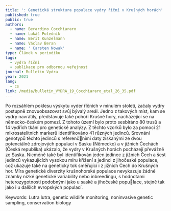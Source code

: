 ```yaml
---
title: ': Genetická struktura populace vydry říční v Krušných horách'
published: true
public: true
authors:
  - name: Berardino Cocchiararo
  - name: Lukáš Poledník
  - name: Berit Kunzelmann
  - name: Václav Beran
  - name: ' Carsten Nowak'
type: Článek v periodiku
tags:
  - vydra říční
  - publikace pro odbornou veřejnost
journal: Bulletin Vydra
year: 2021
lang:
  - cs
link: /media/bulletin_VYDRA_19_Cocchiararo_etal_26_35.pdf
---
```

Po rozsáhlém poklesu výskytu vyder říčních v minulém století, začaly vydry postupně znovuobsazovat svůj bývalý areál. Jedno z takových míst, kam se vydry navrátily, představuje také pohoří Krušné hory, nacházející se na německo-českém pomezí. Z tohoto území bylo proto sesbíráno 80 trusů a 14 vydřích tkání pro genetické analýzy. Z těchto vzorků bylo za pomoci 21 mikrosatelitních markerů identifikováno 41 různých jedinců. Srovnání genotypů těchto jedinců s referenčními daty získanými ze dvou potenciálně zdrojových populací v Sasku (Německo) a v jižních Čechách (Česká republika) ukázalo, že vydry v Krušných horách pocházejí převážně ze Saska. Nicméně také byl identifikován jeden jedinec z jižních Čech a šest jedinců vykazujících vysokou míru křížení s jedinci z jihočeské populace, což ukazuje také na genetický tok směřující i z jižních Čech do Krušných hor. Míra genetické diverzity krušnohorské populace nevykazuje žádné známky 
nízké genetické variability nebo inbreedingu, s hodnotami heterozygotnosti podobnými jako u saské a jihočeské populace, stejně tak jako i u dalších evropských populací. 

Keywords: Lutra lutra, genetic wildlife monitoring, noninvasive genetic sampling, conservation biology
